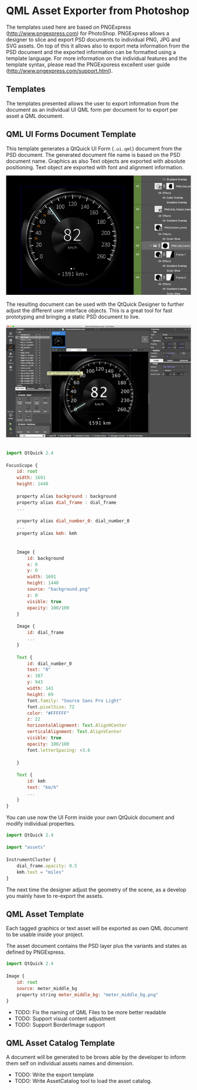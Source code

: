 # QML Asset Exporter from Photoshop

The templates used here are based on PNGExpress (http://www.pngexpress.com)
for PhotoShop. PNGExpress allows a designer to slice and export PSD documents
to individual PNG, JPG and SVG assets. On top of this it allows also to export
meta information from the PSD document and the exported information can be
formatted using a template language. For more information on the individual
features and the template syntax, please read the PNGExporess excellent user
guide (http://www.pngexpress.com/support.html).

## Templates

The templates presented allows the user to export information from the
document as an individual UI QML form per document for to export per asset a
QML document.

## QML UI Forms Document Template

This template generates a QtQuick UI Form (`.ui.qml`) document from the PSD document. The generated document
file name is based on the PSD document name. Graphics as also
Text objects are exported with absolute positioning. Text object are
exported with font and alignment information.

![dial frame](dial_frame.png "Dial Frame from InstrumentCluster.PSD")

The resulting document can be used with the QtQuick Designer to further adjust
the different user interface objects. This is a great tool for fast prototyping
and bringing a static PSD document to live.

![dial frame in qt creator](qtcreator_dial_frame.png "Dial Frame inside QtCreator QtQuick Designer")

```js

import QtQuick 2.4

FocusScope {
    id: root
    width: 1691
    height: 1440

    property alias background : background
    property alias dial_frame : dial_frame
    ...

    property alias dial_number_0: dial_number_0
    ...
    property alias kmh: kmh


    Image {
        id: background
        x: 0
        y: 0
        width: 1691
        height: 1440
        source: "background.png"
        z: 0
        visible: true
        opacity: 100/100
    }

    Image {
        id: dial_frame
        ...
    }

    Text {
        id: dial_number_0
        text: "0"
        x: 387
        y: 943
        width: 141
        height: 69
        font.family: "Source Sans Pro Light"
        font.pixelSize: 72
        color: "#FFFFFF"
        z: 22
        horizontalAlignment: Text.AlignHCenter
        verticalAlignment: Text.AlignVCenter
        visible: true
        opacity: 100/100
        font.letterSpacing: +3.6

    }

    Text {
        id: kmh
        text: "km/h"
        ...
    }
}
```


You can use now the UI Form inside your own QtQuick document and modify individual properties.

```js
import QtQuick 2.4

import "assets"

InstrumentCluster {
    dial_frame.opacity: 0.5
    kmh.text = "miles"
}
```

The next time the designer adjust the geometry of the scene, as a develop you mainly have to re-export the assets.


## QML Asset Template

Each tagged graphics or text asset will be exported as own QML document to be
usable inside your project.

The asset document contains the PSD layer plus the variants and states as defined by PNGExpress.

```js
import QtQuick 2.4

Image {
    id: root
    source: meter_middle_bg
    property string meter_middle_bg: "meter_middle_bg.png"
}
```

* TODO: Fix the naming of QML Files to be more better readable
* TODO: Support visual content adjustment
* TODO: Support BorderImage support

## QML Asset Catalog Template

A document will be generated to be brows able by the developer to inform
them self on individual assets names and dimension.

* TODO: Write the export template
* TODO: Write AssetCatalog tool to load the asset catalog.


